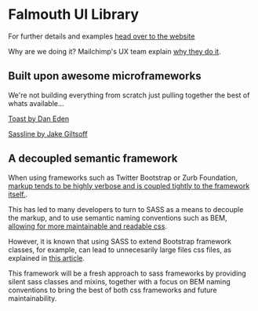 Falmouth UI Library
===================

For further details and examples [head over to the website](http://ucfalmouth.github.io/fu-ui/)

Why are we doing it? Mailchimp's UX team explain [why they do it](https://ux.mailchimp.com/patterns).

## Built upon awesome microframeworks

We're not building everything from scratch just pulling together the best of whats available...

[Toast by Dan Eden](http://daneden.github.io/Toast/)

[Sassline by Jake Giltsoff](http://sassline.com/)

## A decoupled semantic framework

When using frameworks such as Twitter Bootstrap or Zurb Foundation, [markup tends to be highly verbose and is coupled tightly to the framework itself.](https://coderwall.com/p/wixovg).

This has led to many developers to turn to SASS as a means to decouple the markup, and to use semantic naming conventions such as BEM, 
[allowing for more maintainable and readable css](http://www.integralist.co.uk/posts/maintainable-css-with-bem/).

However, it is known that using SASS to extend Bootstrap framework classes, for example, can lead to unnecesarily large files css files, as explained in [this article](http://thesassway.com/editorial/sass-doesnt-create-bad-code-bad-coders-do).

This framework will be a fresh approach to sass frameworks by providing silent sass classes and mixins, together with a focus on BEM naming conventions to bring the best of both css frameworks and future maintainability.

